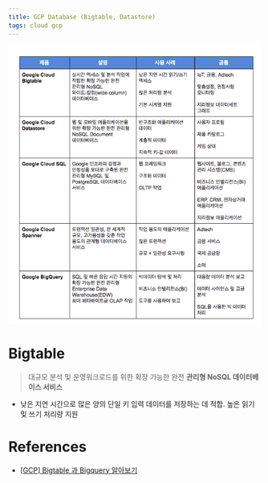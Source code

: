 ```yaml
---
title: GCP Database (Bigtable, Datastore)
tags: cloud gcp
---
```


![](/assets/images/22-02-03-gcp-bigtable-2022-02-03-09-47-18.png)

# Bigtable

> 대규모 분석 및 운영워크로드를 위한 확장 가능한 완전 **관리형 NoSQL 데이터베이스 서비스**

- 낮은 지연 시간으로 많은 양의 단일 키 입력 데이터를 저장하는 데 적합. 높은 읽기 및 쓰기 처리량 지원

<!--more-->

# References

- [[GCP] Bigtable 과 Bigquery 알아보기](https://velog.io/@makeitcloud/GCP-Bigtable-%EA%B3%BC-Bigquery-%EC%95%8C%EC%95%84%EB%B3%B4%EA%B8%B0)